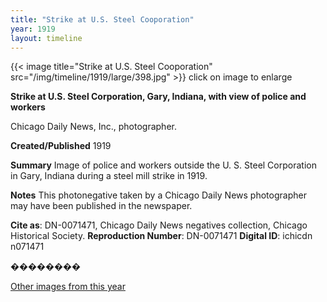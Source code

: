 ```yaml
---
title: "Strike at U.S. Steel Cooporation"
year: 1919
layout: timeline
---
```


{{< image title="Strike at U.S. Steel Cooporation" src="/img/timeline/1919/large/398.jpg" >}}
click on image to enlarge

__**Strike at U.S. Steel Corporation, Gary, Indiana, with view of police and workers**__

Chicago Daily News, Inc., photographer.

**Created/Published**
1919

**Summary**
Image of police and workers outside the U. S. Steel Corporation in Gary, Indiana during a steel mill strike in 1919.

**Notes**
This photonegative taken by a Chicago Daily News photographer may have been published in the newspaper.

__Cite as__: DN-0071471, Chicago Daily News negatives collection, Chicago Historical Society.
__Reproduction Number__: DN-0071471
__Digital ID__: ichicdn n071471

�������� 

[Other images from this year](/historical/timeline/1919)